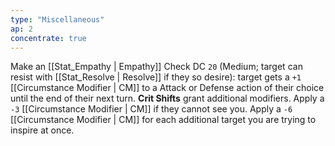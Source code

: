 ```yaml
---
type: "Miscellaneous"
ap: 2
concentrate: true
---
```


Make an [[Stat_Empathy | Empathy]] Check DC `20` (Medium; target can resist with [[Stat_Resolve | Resolve]] if they so desire): target gets a `+1` [[Circumstance Modifier | CM]] to a Attack or Defense action of their choice until the end of their next turn. **Crit Shifts** grant additional modifiers.
Apply a `-3` [[Circumstance Modifier | CM]] if they cannot see you.
Apply a `-6` [[Circumstance Modifier | CM]] for each additional target you are trying to inspire at once.
